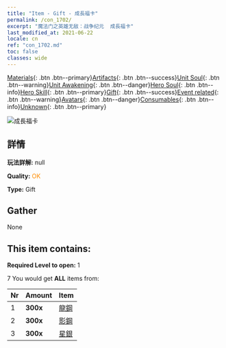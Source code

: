 ```yaml
---
title: "Item - Gift - 成長福卡"
permalink: /con_1702/
excerpt: "魔法门之英雄无敌：战争纪元  成長福卡"
last_modified_at: 2021-06-22
locale: cn
ref: "con_1702.md"
toc: false
classes: wide
---
```

 [Materials](/ItemsCN/){: .btn .btn--primary}[Artifacts](/ItemsCN/Artifacts/){: .btn .btn--success}[Unit Soul](/ItemsCN/UnitSoul/){: .btn .btn--warning}[Unit Awakening](/ItemsCN/UnitAwakening/){: .btn .btn--danger}[Hero Soul](/ItemsCN/HeroSoul/){: .btn .btn--info}[Hero Skill](/ItemsCN/HeroSkill/){: .btn .btn--primary}[Gift](/ItemsCN/Gift/){: .btn .btn--success}[Event related](/ItemsCN/Events/){: .btn .btn--warning}[Avatars](/ItemsCN/Avatars/){: .btn .btn--danger}[Consumables](/ItemsCN/Consumables/){: .btn .btn--info}[Unknown](/ItemsCN/Unknown/){: .btn .btn--primary}

 ![成長福卡](/images/t/i_907318.png)

## 詳情
 **玩法詳解:** null

 **Quality:** <span style="color: #FF8C00">OK</span>

 **Type:** Gift

## Gather

  None

## This item contains:

 **Required Level to open:** 1

 7 You would get **ALL** items  from:

  | Nr | Amount |     Item    |
  |:---|:-------|:------------|
  | 1 |  **300x** | [龍鋼](/cn/Items/con_880/) |  | 
  | 2 |  **300x** | [影鋼](/cn/Items/con_881/) |  | 
  | 3 |  **300x** | [星銀](/cn/Items/con_882/) |  | 
